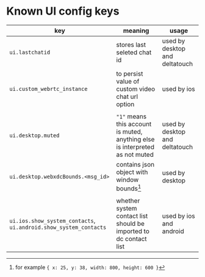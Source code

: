 # Known UI config keys

| key                                                              | meaning                                                                      | usage                          |
| ---------------------------------------------------------------- | ---------------------------------------------------------------------------- | ------------------------------ |
| `ui.lastchatid`                                                  | stores last seleted chat id                                                  | used by desktop and deltatouch |
| `ui.custom_webrtc_instance`                                      | to persist value of custom video chat url option                             | used by ios                    |
|                                                                  |                                                                              |                                |
| `ui.desktop.muted`                                               | `"1"` means this account is muted, anything else is interpreted as not muted | used by desktop and deltatouch |
| `ui.desktop.webxdcBounds.<msg_id>`                               | contains json object with window bounds[^1]                                  | used by desktop                |
|                                                                  |                                                                              |                                |
| `ui.ios.show_system_contacts`, `ui.android.show_system_contacts` | whether system contact list should be imported to dc contact list            | used by ios and android        |

[^1]: for example `{ x: 25, y: 38, width: 800, height: 600 }`
